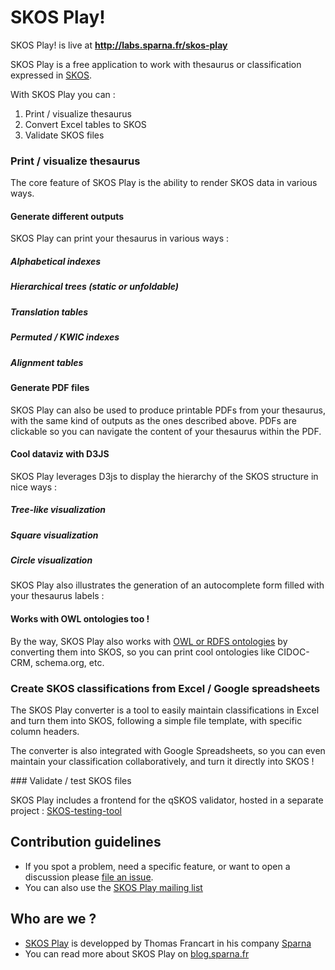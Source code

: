 # SKOS Play!

SKOS Play! is live at **http://labs.sparna.fr/skos-play**

SKOS Play is a free application to work with thesaurus or classification expressed in [SKOS](https://www.w3.org/TR/2009/REC-skos-reference-20090818/).

With SKOS Play you can :
  1. Print / visualize thesaurus
  2. Convert Excel tables to SKOS
  3. Validate SKOS files

### Print / visualize thesaurus

The core feature of SKOS Play is the ability to render SKOS data in various ways.

#### Generate different outputs

SKOS Play can print your thesaurus in various ways :

##### Alphabetical indexes

##### Hierarchical trees (static or unfoldable)

##### Translation tables

##### Permuted / KWIC indexes

##### Alignment tables


#### Generate PDF files

SKOS Play can also be used to produce printable PDFs from your thesaurus, with the same kind of outputs as the ones described above. PDFs are clickable so you can navigate the content of your thesaurus within the PDF.

#### Cool dataviz with D3JS

SKOS Play leverages D3js to display the hierarchy of the SKOS structure in nice ways :

##### Tree-like visualization

##### Square visualization

##### Circle visualization

SKOS Play also illustrates the generation of an autocomplete form filled with your thesaurus labels :


#### Works with OWL ontologies too !

By the way, SKOS Play also works with [OWL or RDFS ontologies](https://www.w3.org/TR/owl2-overview/) by converting them into SKOS, so you can print cool ontologies like CIDOC-CRM, schema.org, etc.

### Create SKOS classifications from Excel / Google spreadsheets

The SKOS Play converter is a tool to easily maintain classifications in Excel and turn them into SKOS, following a simple file template, with specific column headers.

The converter is also integrated with Google Spreadsheets, so you can even maintain your classification collaboratively, and turn it directly into SKOS !


### Validate / test SKOS files

SKOS Play includes a frontend for the qSKOS validator, hosted in a separate project : [SKOS-testing-tool](https://github.com/sparna-git/skos-testing-tool)


## Contribution guidelines

* If you spot a problem, need a specific feature, or want to open a discussion please [file an issue](https://github.com/sparna-git/skos-play/issues).
* You can also use the [SKOS Play mailing list](https://groups.google.com/forum/#!forum/skos-play-discuss)

## Who are we ?

*  [SKOS Play](http://labs.sparna.fr/skos-play) is developped by Thomas Francart in his company [Sparna](http://www.sparna.fr)
*  You can read more about SKOS Play on [blog.sparna.fr](http://blog.sparna.fr)
